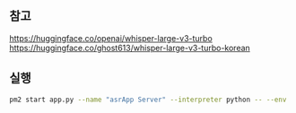 ## 참고
https://huggingface.co/openai/whisper-large-v3-turbo  
https://huggingface.co/ghost613/whisper-large-v3-turbo-korean  


## 실행
```bash
pm2 start app.py --name "asrApp Server" --interpreter python -- --env ../.env
```